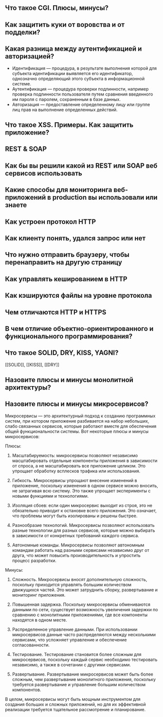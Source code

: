 ## Что такое CGI. Плюсы, минусы?  

## Как защитить куки от воровства и от подделки?  

## Какая разница между аутентификацией и авторизацией?  
-   Идентификация — процедура, в результате выполнения которой для субъекта идентификации выявляется его идентификатор, однозначно определяющий этого субъекта в информационной системе.
-   Аутентификация — процедура проверки подлинности, например проверка подлинности пользователя путем сравнения введенного им пароля с паролем, сохраненным в базе данных.
-   Авторизация — предоставление определенному лицу или группе лиц прав на выполнение определенных действий.

## Что такое XSS. Примеры. Как защитить приложение?  

## REST & SOAP  

## Как бы вы решили какой из REST или SOAP веб сервисов использовать  

## Какие способы для мониторинга веб-приложений в production вы использовали или знаете  

## Как устроен протокол HTTP  

## Как клиенту понять, удался запрос или нет  

## Что нужно отправить браузеру, чтобы перенаправить на другую страницу  

## Как управлять кешированием в HTTP  

## Как кэшируются файлы на уровне протокола  

## Чем отличаются HTTP и HTTPS  

## В чем отличие объектно-ориентированного и функционального программирования?  

## Что такое SOLID, DRY, KISS, YAGNI?  
[[SOLID]], [[KISS]], [[DRY]]

## Назовите плюсы и минусы монолитной архитектуры?  

## Назовите плюсы и минусы микросервисов?
Микросервисы — это архитектурный подход к созданию программных систем, при котором приложение разбивается на набор небольших, слабо связанных сервисов, которые работают вместе для обеспечения общей функциональности системы. Вот некоторые плюсы и минусы микросервисов:

Плюсы:

1.  Масштабируемость: микросервисы позволяют независимо масштабировать отдельные компоненты приложения в зависимости от спроса, а не масштабировать все приложение целиком. Это упрощает обработку всплесков трафика или использования.
    
2.  Гибкость. Микросервисы упрощают внесение изменений в приложение, поскольку изменения в одном сервисе можно вносить, не затрагивая всю систему. Это также упрощает эксперименты с новыми функциями и технологиями.
    
3.  Изоляция сбоев: если один микросервис выходит из строя, это не обязательно приводит к остановке всего приложения. Это означает, что проблемы могут быть изолированы и решены быстрее.
    
4.  Разнообразие технологий. Микросервисы позволяют использовать разные технологии для разных сервисов, которые можно выбирать в зависимости от конкретных требований каждого сервиса.
    
5.  Автономные команды. Микросервисы позволяют автономным командам работать над разными сервисами независимо друг от друга, что может повысить производительность и упростить процесс разработки.

Минусы:

1.  Сложность. Микросервисы вносят дополнительную сложность, поскольку приходится управлять большим количеством движущихся частей. Это может затруднить сборку, развертывание и мониторинг приложения.
    
2.  Повышенная задержка. Поскольку микросервисы обмениваются данными по сети, существует возможность увеличения задержки по сравнению с монолитными приложениями, где все компоненты находятся в одном месте.
    
3.  Распределенное управление данными. При использовании микросервисов данные часто распределяются между несколькими сервисами, что усложняет управление и обеспечение согласованности.
    
4.  Тестирование. Тестирование становится более сложным для микросервисов, поскольку каждый сервис необходимо тестировать независимо, а также в сочетании с другими сервисами.
    
5.  Развертывание. Развертывание микросервисов может быть более сложным, чем развертывание монолитного приложения, поскольку требуется развертывание и управление большим количеством компонентов. 

В целом, микросервисы могут быть мощным инструментом для создания больших и сложных приложений, но для их эффективной реализации требуется тщательное рассмотрение и планирование.
